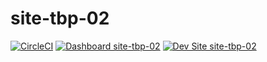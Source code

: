 # site-tbp-02

[![CircleCI](https://circleci.com/gh/YashawanthkumarH/site-tbp-02.svg?style=shield)](https://circleci.com/gh/YashawanthkumarH/site-tbp-02)
[![Dashboard site-tbp-02](https://img.shields.io/badge/dashboard-site_tbp_02-yellow.svg)](https://dashboard.pantheon.io/sites/9b6dc850-35b9-42b7-be51-cbeee3068e37#dev/code)
[![Dev Site site-tbp-02](https://img.shields.io/badge/site-site_tbp_02-blue.svg)](http://dev-site-tbp-02.pantheonsite.io/)